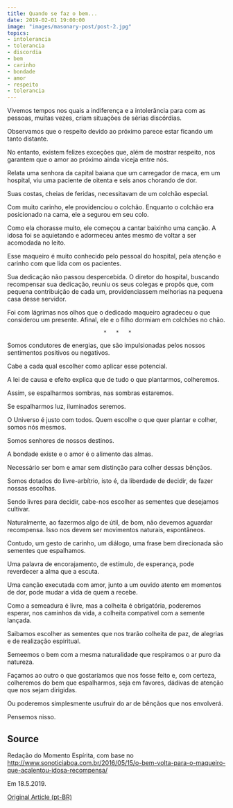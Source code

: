 ```yaml
---
title: Quando se faz o bem...
date: 2019-02-01 19:00:00
image: "images/masonary-post/post-2.jpg"
topics: 
- intolerancia
- tolerancia
- discordia
- bem
- carinho
- bondade
- amor
- respeito
- tolerancia
---
```



Vivemos tempos nos quais a indiferença e a intolerância para com as pessoas,
muitas vezes, criam situações de sérias discórdias.

Observamos que o respeito devido ao próximo parece estar ficando um tanto
distante.

No entanto, existem felizes exceções que, além de mostrar respeito, nos
garantem que o amor ao próximo ainda viceja entre nós.

Relata uma senhora da capital baiana que um carregador de maca, em um hospital,
viu uma paciente de oitenta e seis anos chorando de dor.

Suas costas, cheias de feridas, necessitavam de um colchão especial.

Com muito carinho, ele providenciou o colchão. Enquanto o colchão era
posicionado na cama, ele a segurou em seu colo.

Como ela chorasse muito, ele começou a cantar baixinho uma canção. A idosa foi
se aquietando e adormeceu antes mesmo de voltar a ser acomodada no leito.

Esse maqueiro é muito conhecido pelo pessoal do hospital, pela atenção e
carinho com que lida com os pacientes.

Sua dedicação não passou despercebida. O diretor do hospital, buscando
recompensar sua dedicação, reuniu os seus colegas e propôs que, com pequena
contribuição de cada um, providenciassem melhorias na pequena casa desse
servidor.

Foi com lágrimas nos olhos que o dedicado maqueiro agradeceu o que considerou
um presente. Afinal, ele e o filho dormiam em colchões no chão.

                                   *   *   *

Somos condutores de energias, que são impulsionadas pelos nossos sentimentos
positivos ou negativos.

Cabe a cada qual escolher como aplicar esse potencial.

A lei de causa e efeito explica que de tudo o que plantarmos, colheremos.

Assim, se espalharmos sombras, nas sombras estaremos.

Se espalharmos luz, iluminados seremos.

O Universo é justo com todos. Quem escolhe o que quer plantar e colher, somos
nós mesmos.

Somos senhores de nossos destinos.

A bondade existe e o amor é o alimento das almas.

Necessário ser bom e amar sem distinção para colher dessas bênçãos.

Somos dotados do livre-arbítrio, isto é, da liberdade de decidir, de fazer
nossas escolhas.

Sendo livres para decidir, cabe-nos escolher as sementes que desejamos
cultivar.

Naturalmente, ao fazermos algo de útil, de bom, não devemos aguardar
recompensa. Isso nos devem ser movimentos naturais, espontâneos.

Contudo, um gesto de carinho, um diálogo, uma frase bem direcionada são
sementes que espalhamos.

Uma palavra de encorajamento, de estímulo, de esperança, pode reverdecer a alma
que a escuta.

Uma canção executada com amor, junto a um ouvido atento em momentos de dor,
pode mudar a vida de quem a recebe.

Como a semeadura é livre, mas a colheita é obrigatória, poderemos esperar, nos
caminhos da vida, a colheita compatível com a semente lançada.

Saibamos escolher as sementes que nos trarão colheita de paz, de alegrias e de
realização espiritual.

Semeemos o bem com a mesma naturalidade que respiramos o ar puro da natureza.

Façamos ao outro o que gostaríamos que nos fosse feito e, com certeza,
colheremos do bem que espalharmos, seja em favores, dádivas de atenção que nos
sejam dirigidas.

Ou poderemos simplesmente usufruir do ar de bênçãos que nos envolverá.

Pensemos nisso.

## Source
Redação do Momento Espírita, com base no
http://www.sonoticiaboa.com.br/2016/05/15/o-bem-volta-para-o-maqueiro-que-acalentou-idosa-recompensa/

Em 18.5.2019.


[Original Article (pt-BR)](http://www.momento.com.br/pt/ler_texto.php?id=5744)

